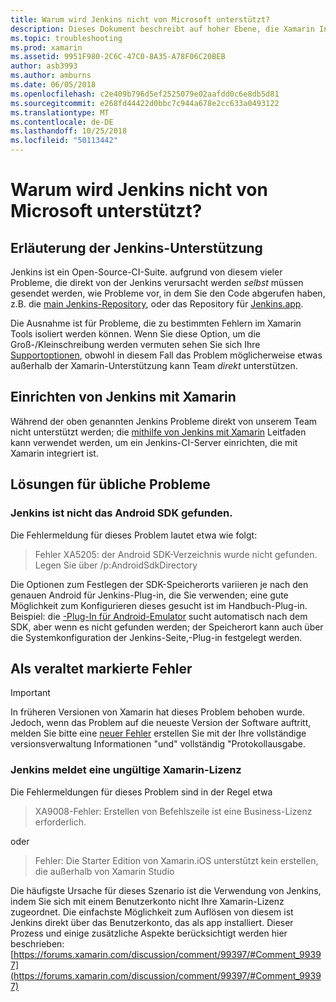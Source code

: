 ```yaml
---
title: Warum wird Jenkins nicht von Microsoft unterstützt?
description: Dieses Dokument beschreibt auf hoher Ebene, die Xamarin Interaktion mit dem Jenkins-CI-System. Darüber hinaus werden einige allgemeine Probleme, die bei der Arbeit mit Jenkins erläutert.
ms.topic: troubleshooting
ms.prod: xamarin
ms.assetid: 9951F980-2C6C-47C0-8A35-A78F06C20BEB
author: asb3993
ms.author: amburns
ms.date: 06/05/2018
ms.openlocfilehash: c2e409b796d5ef2525079e02aafdd0c6e8db5d81
ms.sourcegitcommit: e268fd44422d0bbc7c944a678e2cc633a0493122
ms.translationtype: MT
ms.contentlocale: de-DE
ms.lasthandoff: 10/25/2018
ms.locfileid: "50113442"
---
```

# <a name="why-isnt-jenkins-supported-by-microsoft"></a>Warum wird Jenkins nicht von Microsoft unterstützt?

## <a name="jenkins-support-explanation"></a>Erläuterung der Jenkins-Unterstützung

Jenkins ist ein Open-Source-CI-Suite. aufgrund von diesem vieler Probleme, die direkt von der Jenkins verursacht werden *selbst* müssen gesendet werden, wie Probleme vor, in dem Sie den Code abgerufen haben, z.B. die [main Jenkins-Repository](https://github.com/jenkinsci/jenkins), oder das Repository für [ Jenkins.app](https://github.com/stisti/jenkins-app).

Die Ausnahme ist für Probleme, die zu bestimmten Fehlern im Xamarin Tools isoliert werden können. Wenn Sie diese Option, um die Groß-/Kleinschreibung werden vermuten sehen Sie sich Ihre [Supportoptionen](~/cross-platform/troubleshooting/support-options.md), obwohl in diesem Fall das Problem möglicherweise etwas außerhalb der Xamarin-Unterstützung kann Team *direkt* unterstützen.

## <a name="setup-jenkins-with-xamarin"></a>Einrichten von Jenkins mit Xamarin

Während der oben genannten Jenkins Probleme direkt von unserem Team nicht unterstützt werden; die [mithilfe von Jenkins mit Xamarin](~/tools/ci/jenkins-walkthrough.md) Leitfaden kann verwendet werden, um ein Jenkins-CI-Server einrichten, die mit Xamarin integriert ist. 

## <a name="fixes-for-common-issues"></a>Lösungen für übliche Probleme

### <a name="jenkins-is-unable-to-find-the-android-sdk"></a>Jenkins ist nicht das Android SDK gefunden.

Die Fehlermeldung für dieses Problem lautet etwa wie folgt:

> Fehler XA5205: der Android SDK-Verzeichnis wurde nicht gefunden. Legen Sie über /p:AndroidSdkDirectory

Die Optionen zum Festlegen der SDK-Speicherorts variieren je nach den genauen Android für Jenkins-Plug-in, die Sie verwenden; eine gute Möglichkeit zum Konfigurieren dieses gesucht ist im Handbuch-Plug-in. Beispiel: die [-Plug-In für Android-Emulator](https://wiki.jenkins-ci.org/display/JENKINS/Android+Emulator+Plugin#AndroidEmulatorPlugin-Systemconfiguration) sucht automatisch nach dem SDK, aber wenn es nicht gefunden werden; der Speicherort kann auch über die Systemkonfiguration der Jenkins-Seite,-Plug-in festgelegt werden. 


## <a name="deprecated-errors"></a>Als veraltet markierte Fehler

> [!IMPORTANT]
> In früheren Versionen von Xamarin hat dieses Problem behoben wurde. Jedoch, wenn das Problem auf die neueste Version der Software auftritt, melden Sie bitte eine [neuer Fehler](~/cross-platform/troubleshooting/questions/howto-file-bug.md) erstellen Sie mit der Ihre vollständige versionsverwaltung Informationen "und" vollständig "Protokollausgabe.



### <a name="jenkins-reports-an-invalid-xamarin-license"></a>Jenkins meldet eine ungültige Xamarin-Lizenz
Die Fehlermeldungen für dieses Problem sind in der Regel etwa

> XA9008-Fehler: Erstellen von Befehlszeile ist eine Business-Lizenz erforderlich.

oder

> Fehler: Die Starter Edition von Xamarin.iOS unterstützt kein erstellen, die außerhalb von Xamarin Studio 

Die häufigste Ursache für dieses Szenario ist die Verwendung von Jenkins, indem Sie sich mit einem Benutzerkonto nicht Ihre Xamarin-Lizenz zugeordnet. Die einfachste Möglichkeit zum Auflösen von diesem ist Jenkins direkt über das Benutzerkonto, das als app installiert. Dieser Prozess und einige zusätzliche Aspekte berücksichtigt werden hier beschrieben: [https://forums.xamarin.com/discussion/comment/99397/#Comment_99397](https://forums.xamarin.com/discussion/comment/99397/#Comment_99397)

